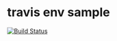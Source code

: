 travis env sample
=================

[![Build Status](https://travis-ci.org/sinsoku/travis_env_sample.png?branch=master)](https://travis-ci.org/sinsoku/travis_env_sample)
